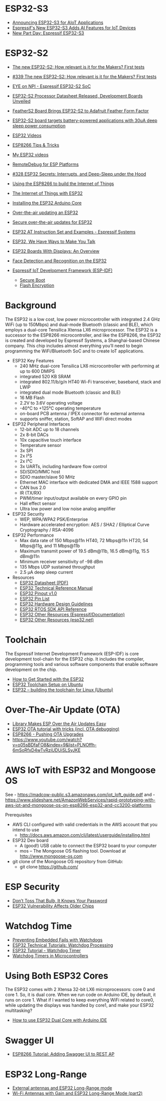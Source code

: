 
# ESP32-S3
* [Announcing ESP32-S3 for AIoT Applications](https://www.espressif.com/en/news/ESP32_S3)
* [Espressif's New ESP32-S3 Adds AI Features for IoT Devices](https://www.hackster.io/news/espressif-s-new-esp32-s3-adds-ai-features-for-iot-devices-b42b902abdf5)
* [New Part Day: Espressif ESP32-S3](https://hackaday.com/2021/01/09/new-part-day-espressif-esp32-s3/)

# ESP32-S2
* [The new ESP32-S2: How relevant is it for the Makers? First tests](https://www.youtube.com/watch?time_continue=51&v=L6IoSVdKwNM&feature=emb_logo)
* [#339 The new ESP32-S2: How relevant is it for the Makers? First tests](https://www.youtube.com/watch?v=L6IoSVdKwNM)
* [EYE on NPI - Espressif ESP32-S2 SoC](https://www.youtube.com/watch?v=4F25y-P8krM)
* [ESP32-S2 Processor Datasheet Released, Development Boards Unveiled](https://www.cnx-software.com/2019/09/03/esp32-s2-processor-datasheet-released-development-boards-unveiled/)
* [FeatherS2 Board Brings ESP32-S2 to Adafruit Feather Form Factor](https://www.cnx-software.com/2020/10/05/feathers2-board-brings-esp32-s2-to-adafruit-feather-form-factor/)
* [ESP32-S2 board targets battery-powered applications with 30uA deep sleep power consumption](https://www.cnx-software.com/2020/10/28/esp32-s2-board-targets-battery-powered-applications-with-30ua-deep-sleep-power-consumption/)



* [ESP32 Videos](https://www.youtube.com/playlist?list=PL3XBzmAj53RnZPeWe799F-uoXERBldhn9)

* [ESP8266 Tips & Tricks](https://www.youtube.com/channel/UCqk4hT4XpzUVVUfsIDNzvPw)
* [My ESP32 videos](https://www.youtube.com/channel/UCu7_D0o48KbfhpEohoP7YSQ)

* [RemoteDebug for ESP Platforms](https://hackaday.com/2019/03/07/remotedebug-for-esp-platforms/)

* [#328 ESP32 Secrets: Interrupts, and Deep-Sleep under the Hood](https://www.youtube.com/watch?v=CJhWlfkf-5M)


* [Using the ESP8266 to build the Internet of Things](https://www.youtube.com/watch?v=CjeDkmm0w_w&app=desktop)
* [The Internet of Things with ESP32](http://esp32.net/)
* [Installing the ESP32 Arduino Core](https://learn.sparkfun.com/tutorials/esp32-thing-hookup-guide#installing-the-esp32-arduino-core)
* [Over-the-air updating an ESP32](https://blog.classycode.com/over-the-air-updating-an-esp32-29f83ebbcca2)
* [Secure over-the-air updates for ESP32](https://blog.classycode.com/secure-over-the-air-updates-for-esp32-ec25ae00db43)
* [ESP32 AT Instruction Set and Examples - Espressif Systems](https://espressif.com/sites/default/files/documentation/esp32_at_instruction_set_and_examples_en.pdf)
* [ESP32, We Have Ways to Make You Talk](https://hackaday.com/2018/02/06/esp32-we-have-ways-to-make-you-talk/)
* [ESP32 Boards With Displays: An Overview](https://hackaday.com/2018/05/23/esp32-boards-with-displays-an-overview/)

* [Face Detection and Recognition on the ESP32](https://blog.hackster.io/face-detection-and-recognition-on-the-esp32-3b4b9a35c765)
* [Espressif IoT Development Framework (ESP-IDF)](https://docs.espressif.com/projects/esp-idf/en/latest/get-started/index.html)
    * [Secure Boot](https://docs.espressif.com/projects/esp-idf/en/latest/security/secure-boot.html)
    * [Flash Encryption](https://docs.espressif.com/projects/esp-idf/en/latest/security/flash-encryption.html)

# Background
The ESP32 is a low cost, low power microcontroller with integrated 2.4 GHz WiFi (up to 150Mbps)
and dual-mode Bluetooth (classic and BLE),
which employs a dual-core Tensilica Xtensa LX6 microprocessor.
The ESP32 is a successor to the ESP8266 microcontroller,
and like the ESP8266, the ESP32 is created and developed by Espressif Systems,
a Shanghai-based Chinese company.
This chip includes almost everything you’ll need to begin programming the WiFi/Bluetooth SoC
and to create IoT applications.

* ESP32 Key Features
    * 240 MHz dual-core Tensilica LX6 microcontroller with performing at up to 600 DMIPS
    * integrated 520 KB SRAM
    * integrated 802.11/b/g/n HT40 Wi-Fi transceiver,  baseband,  stack and LWIP
    * integrated dual mode Bluetooth (classic and BLE)
    * 16 MB Flash
    * 2.2V to 3.6V operating voltage
    * -40°C to +125°C operating temperature
    * on-board PCB antenna / IPEX connector for external antenna
    * supports sniffer, station, SoftAP and WiFi direct modes
* ESP32 Peripheral Interfaces
    * 12-bit ADC up to 18 channels
    * 2x 8-bit DACs
    * 10x capacitive touch interface
    * Temperature sensor
    * 3x SPI
    * 2x I²S
    * 2x I²C
    * 3x UARTs, including hardware flow control
    * SD/SDIO/MMC host
    * SDIO master/slave 50 MHz
    * Ethernet MAC interface with dedicated DMA and IEEE 1588 support
    * CAN bus 2.0
    * IR (TX/RX)
    * PWM/timer input/output available on every GPIO pin
    * Hall effect sensor
    * Ultra low power and low noise analog amplifier
* ESP32 Security
    * WEP, WPA/WPA2 PSK/Enterprise
    * Hardware accelerated encryption: AES / SHA2 / Elliptical Curve Cryptography / RSA-4096
* ESP32 Performance
    * Max data rate of 150 Mbps@11n HT40, 72 Mbps@11n HT20, 54 Mbps@11g, and 11 Mbps@11b
    * Maximum transmit power of 19.5 dBm@11b, 16.5 dBm@11g, 15.5 dBm@11n
    * Minimum receiver sensitivity of -98 dBm
    * 135 Mbps UDP sustained throughput
    * 2.5 μA deep sleep current
* Resources
    * [ESP32 Datasheet (PDF)](https://www.espressif.com/sites/default/files/documentation/esp32_datasheet_en.pdf)
    * [ESP32 Technical Reference Manual](https://espressif.com/sites/default/files/documentation/esp32_technical_reference_manual_en.pdf)
    * [ESP32 Pinout v1.0]()
    * [ESP32 Pin List]()
    * [ESP32 Hardware Design Guidelines](https://espressif.com/sites/default/files/documentation/esp32_hardware_design_guidelines_en.pdf)
    * [ESP32 RTOS SDK API Reference](https://github.com/espressif/ESP31_RTOS_SDK/tree/master/documents)
    * [ESP32 Other Resources (Espressif/Documentation)](https://espressif.com/en/products/hardware/esp32/resources)
    * [ESP32 Other Resources (esp32.net)](http://esp32.net/)

# Toolchain
The Espressif Internet Development Framework (ESP-IDF) is core development tool-chain for the ESP32 chip. It includes the compiler, programming tools and various software components that enable software development on the chip.

* [How to Get Started with the ESP32](http://hackaday.com/2016/10/04/how-to-get-started-with-the-esp32/)
* [ESP32 Toolchain Setup on Ubuntu](http://iot-bits.com/esp32/esp32-toolchain-setup/)
* [ESP32 – building the toolchain for Linux (Ubuntu)](http://blog.podkalicki.com/esp32-building-the-toolchain-for-linux-ubuntu/)

# Over-The-Air Update (OTA)
* [Library Makes ESP Over the Air Updates Easy](https://hackaday.com/2019/03/21/library-makes-esp-over-the-air-updates-easy/)
* [ESP32 OTA tutorial with tricks (incl. OTA debugging)](https://www.youtube.com/watch?v=1pwqS_NUG7Q)
* [ESP8266 - Pushing OTA Upgrades](http://smallbits.marshall-tribe.net/blog/2016/05/29/esp8266-pushing-ota-upgrades)
* https://www.youtube.com/watch?v=o05sBDfaFO8&index=9&list=PLNOffh-6mSoRfxD4wTvRziUDUiSLSyJKE

# AWS IoT with ESP32 and Mongoose OS
See - https://madcow-public.s3.amazonaws.com/iot_loft_guide.pdf
and - https://www.slideshare.net/AmazonWebServices/rapid-prototyping-with-aws-iot-and-mongoose-os-on-esp8266-esp32-and-cc3200-platforms

Prerequisites
* AWS CLI configured with valid credentials in the AWS account that you intend to use
    * http://docs.aws.amazon.com/cli/latest/userguide/installing.html
* ESP32 Dev board
    * A (good!) USB cable to connect the ESP32 board to your computer
    * mos – The Mongoose OS flashing tool. Download at http://www.mongoose-os.com
* git clone of the Mongoose OS repository from GitHub:
    * git clone https://github.com/

# ESP Security
* [Don’t Toss That Bulb, It Knows Your Password](https://hackaday.com/2019/01/29/dont-toss-that-bulb-it-knows-your-password/)
* [ESP32 Vulnerability Affects Older Chips](https://hackaday.com/2020/09/24/esp32-vulnerability-affects-older-chips/)

# Watchdog Time
* [Preventing Embedded Fails with Watchdogs](https://hackaday.com/2019/01/12/preventing-embedded-fails-with-watchdogs/)
* [ESP32 Technical Tutorials: Watchdog Processing](https://www.youtube.com/watch?v=C2xF3O6qkbg)
* [ESP32 Tutorial - Watchdog Timer](https://www.youtube.com/watch?v=7kLy2iwIvy8)
* [Watchdog Timers in Microcontrollers](https://www.allaboutcircuits.com/technical-articles/watchdog-timers-microcontroller-timers)

# Using Both ESP32 Cores
The ESP32 comes with 2 Xtensa 32-bit LX6 microprocessors: core 0 and core 1.
So, it is dual core.
When we run code on Arduino IDE, by default, it runs on core 1.
What if I wanted to keep everything WiFi related to core0,
while updating the displays was handled by core1,
and make your ESP32 multitasking?

* [How to use ESP32 Dual Core with Arduino IDE](https://randomnerdtutorials.com/esp32-dual-core-arduino-ide/)

# Swagger UI
* [ESP8266 Tutorial: Adding Swagger UI to REST AP](https://everythingesp.com/esp8266-tutorial-adding-swagger-ui-to-rest-api/)

# ESP32 Long-Range
* [External antennas and ESP32 Long-Range mode](https://www.youtube.com/watch?v=2rujjTOPIRU&app=desktop)
* [Wi-Fi Antennas with Gain and ESP32 Long-Range Mode (part2)](https://www.youtube.com/watch?v=PUppoaePi3A)
